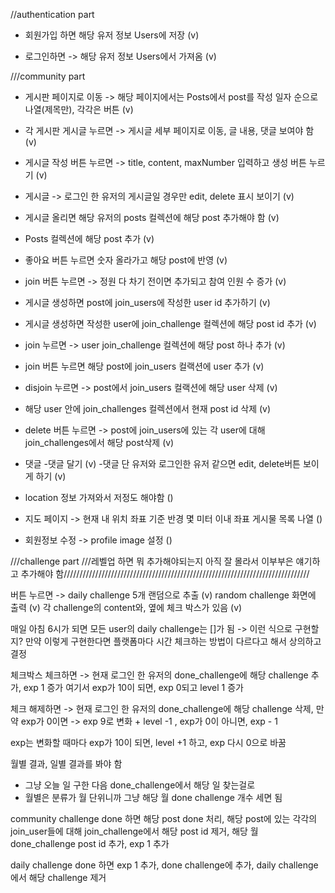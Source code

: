 //authentication part
- 회원가입 하면 해당 유저 정보 Users에 저장 (v)

- 로그인하면 -> 해당 유저 정보 Users에서 가져옴 (v)






///community part
- 게시판 페이지로 이동 -> 해당 페이지에서는 Posts에서 post를 작성 일자 순으로 나열(제목만), 각각은 버튼 (v)

- 각 게시판 게시글 누르면 -> 게시글 세부 페이지로 이동, 글 내용, 댓글 보여야 함 (v)

- 게시글 작성 버튼 누르면 -> title, content, maxNumber 입력하고 생성 버튼 누르기 (v)

- 게시글 -> 로그인 한 유저의 게시글일 경우만 edit, delete 표시 보이기 (v)
- 게시글 올리면 해당 유저의 posts 컬렉션에 해당 post 추가해야 함 (v)
- Posts 컬렉션에 해당 post 추가 (v)


- 좋아요 버튼 누르면 숫자 올라가고 해당 post에 반영 (v)
- join 버튼 누르면 -> 정원 다 차기 전이면 추가되고 참여 인원 수 증가 (v)
- 게시글 생성하면 post에 join_users에 작성한 user id 추가하기 (v)
- 게시글 생성하면 작성한 user에 join_challenge 컬렉션에 해당 post id 추가 (v)

- join 누르면 -> user join_challenge 컬렉션에 해당 post 하나 추가 (v)
- join 버튼 누르면 해당 post에 join_users 컬랙션에 user 추가 (v)


- disjoin 누르면 -> post에서 join_users 컬랙션에 해당 user 삭제    (v)
- 해당 user 안에 join_challenges 컬렉션에서 현재 post id 삭제 (v)

- delete 버튼 누르면 -> post에 join_users에 있는 각 user에 대해 join_challenges에서 해당 post삭제 (v)


- 댓글
    -댓글 달기 (v)
    -댓글 단 유저와 로그인한 유저 같으면 edit, delete버튼 보이게 하기 (v)



- location 정보 가져와서 저정도 해야함 ()
- 지도 페이지 -> 현재 내 위치 좌표 기준 반경 몇 미터 이내 좌표 게시물 목록 나열 ()
- 회원정보 수정 -> profile image 설정 ()








///challenge part
///레벨업 하면 뭐 추가해야되는지 아직 잘 몰라서 이부부은 얘기하고 추가해야 함//////////////////////////////////////////////////////////////////////////////


버튼 누르면 -> daily challenge 5개 랜덤으로 추출 (v)
random challenge 화면에 출력 (v)
각 challenge의 content와, 옆에 체크 박스가 있음 (v)

매일 아침 6시가 되면 모든 user의 daily challenge는 []가 됨 -> 이런 식으로 구현할 지? 만약 이렇게 구현한다면 플랫폼마다 시간 체크하는 방법이 다르다고 해서 상의하고 결정


체크박스 체크하면 -> 현재 로그인 한 유저의 done_challenge에 해당 challenge 추가, exp 1 증가
					여기서 exp가 10이 되면, exp 0되고 level 1 증가
					
체크 해제하면 -> 현재 로그인 한 유저의  done_challenge에 해당 challenge 삭제, 
				만약 exp가 0이면 -> exp 9로 변화 + level -1 , exp가 0이 아니면, exp - 1 
  


exp는 변화할 때마다 exp가 10이 되면, level +1 하고, exp 다시 0으로 바꿈


월별 결과, 일별 결과를 봐야 함 
 - 그냥 오늘 일 구한 다음 done_challenge에서 해당 일 찾는걸로
 - 월별은 분류가 월 단위니까 그냥 해당 월 done challenge 개수 세면 됨


community challenge done 하면 
해당 post done 처리, 해당 post에 있는 각각의 join_user들에 대해 join_challenge에서 해당 
post id 제거, 해당 월 done_challenge post id 추가, exp 1 추가

daily challenge done 하면 exp 1 추가, done challenge에 추가, 
daily challenge에서 해당 challenge 제거 
